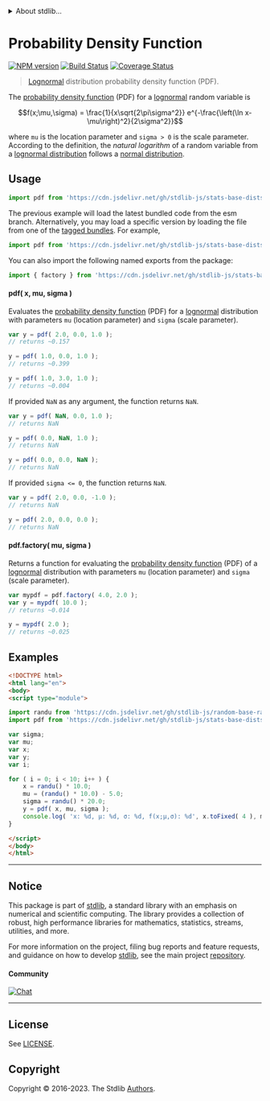 <!--

@license Apache-2.0

Copyright (c) 2018 The Stdlib Authors.

Licensed under the Apache License, Version 2.0 (the "License");
you may not use this file except in compliance with the License.
You may obtain a copy of the License at

   http://www.apache.org/licenses/LICENSE-2.0

Unless required by applicable law or agreed to in writing, software
distributed under the License is distributed on an "AS IS" BASIS,
WITHOUT WARRANTIES OR CONDITIONS OF ANY KIND, either express or implied.
See the License for the specific language governing permissions and
limitations under the License.

-->


<details>
  <summary>
    About stdlib...
  </summary>
  <p>We believe in a future in which the web is a preferred environment for numerical computation. To help realize this future, we've built stdlib. stdlib is a standard library, with an emphasis on numerical and scientific computation, written in JavaScript (and C) for execution in browsers and in Node.js.</p>
  <p>The library is fully decomposable, being architected in such a way that you can swap out and mix and match APIs and functionality to cater to your exact preferences and use cases.</p>
  <p>When you use stdlib, you can be absolutely certain that you are using the most thorough, rigorous, well-written, studied, documented, tested, measured, and high-quality code out there.</p>
  <p>To join us in bringing numerical computing to the web, get started by checking us out on <a href="https://github.com/stdlib-js/stdlib">GitHub</a>, and please consider <a href="https://opencollective.com/stdlib">financially supporting stdlib</a>. We greatly appreciate your continued support!</p>
</details>

# Probability Density Function

[![NPM version][npm-image]][npm-url] [![Build Status][test-image]][test-url] [![Coverage Status][coverage-image]][coverage-url] <!-- [![dependencies][dependencies-image]][dependencies-url] -->

> [Lognormal][lognormal-distribution] distribution probability density function (PDF).

<section class="intro">

The [probability density function][pdf] (PDF) for a [lognormal][lognormal-distribution] random variable is

<!-- <equation class="equation" label="eq:pdf" align="center" raw="f(x;\mu,\sigma) = \frac{1}{x\sqrt{2\pi\sigma^2}} e^{-\frac{\left(\ln x-\mu\right)^2}{2\sigma^2}}" alt="Probability density function (PDF) for a lognormal distribution."> -->

```math
f(x;\mu,\sigma) = \frac{1}{x\sqrt{2\pi\sigma^2}} e^{-\frac{\left(\ln x-\mu\right)^2}{2\sigma^2}}
```

<!-- <div class="equation" align="center" data-raw-text="f(x;\mu,\sigma) = \frac{1}{x\sqrt{2\pi\sigma^2}} e^{-\frac{\left(\ln x-\mu\right)^2}{2\sigma^2}}" data-equation="eq:pdf">
    <img src="https://cdn.jsdelivr.net/gh/stdlib-js/stdlib@591cf9d5c3a0cd3c1ceec961e5c49d73a68374cb/lib/node_modules/@stdlib/stats/base/dists/lognormal/pdf/docs/img/equation_pdf.svg" alt="Probability density function (PDF) for a lognormal distribution.">
    <br>
</div> -->

<!-- </equation> -->

where `mu` is the location parameter and `sigma > 0` is the scale parameter. According to the definition, the _natural logarithm_ of a random variable from a
[lognormal distribution][lognormal-distribution] follows a [normal distribution][normal-distribution].

</section>

<!-- /.intro -->



<section class="usage">

## Usage

```javascript
import pdf from 'https://cdn.jsdelivr.net/gh/stdlib-js/stats-base-dists-lognormal-pdf@esm/index.mjs';
```
The previous example will load the latest bundled code from the esm branch. Alternatively, you may load a specific version by loading the file from one of the [tagged bundles](https://github.com/stdlib-js/stats-base-dists-lognormal-pdf/tags). For example,

```javascript
import pdf from 'https://cdn.jsdelivr.net/gh/stdlib-js/stats-base-dists-lognormal-pdf@v0.1.0-esm/index.mjs';
```

You can also import the following named exports from the package:

```javascript
import { factory } from 'https://cdn.jsdelivr.net/gh/stdlib-js/stats-base-dists-lognormal-pdf@esm/index.mjs';
```

#### pdf( x, mu, sigma )

Evaluates the [probability density function][pdf] (PDF) for a [lognormal][lognormal-distribution] distribution with parameters `mu` (location parameter) and `sigma` (scale parameter).

```javascript
var y = pdf( 2.0, 0.0, 1.0 );
// returns ~0.157

y = pdf( 1.0, 0.0, 1.0 );
// returns ~0.399

y = pdf( 1.0, 3.0, 1.0 );
// returns ~0.004
```

If provided `NaN` as any argument, the function returns `NaN`.

```javascript
var y = pdf( NaN, 0.0, 1.0 );
// returns NaN

y = pdf( 0.0, NaN, 1.0 );
// returns NaN

y = pdf( 0.0, 0.0, NaN );
// returns NaN
```

If provided `sigma <= 0`, the function returns `NaN`.

```javascript
var y = pdf( 2.0, 0.0, -1.0 );
// returns NaN

y = pdf( 2.0, 0.0, 0.0 );
// returns NaN
```

#### pdf.factory( mu, sigma )

Returns a function for evaluating the [probability density function][pdf] (PDF) of a [lognormal][lognormal-distribution] distribution with parameters `mu` (location parameter) and `sigma` (scale parameter).

```javascript
var mypdf = pdf.factory( 4.0, 2.0 );
var y = mypdf( 10.0 );
// returns ~0.014

y = mypdf( 2.0 );
// returns ~0.025
```

</section>

<!-- /.usage -->

<section class="examples">

## Examples

<!-- eslint no-undef: "error" -->

```html
<!DOCTYPE html>
<html lang="en">
<body>
<script type="module">

import randu from 'https://cdn.jsdelivr.net/gh/stdlib-js/random-base-randu@esm/index.mjs';
import pdf from 'https://cdn.jsdelivr.net/gh/stdlib-js/stats-base-dists-lognormal-pdf@esm/index.mjs';

var sigma;
var mu;
var x;
var y;
var i;

for ( i = 0; i < 10; i++ ) {
    x = randu() * 10.0;
    mu = (randu() * 10.0) - 5.0;
    sigma = randu() * 20.0;
    y = pdf( x, mu, sigma );
    console.log( 'x: %d, µ: %d, σ: %d, f(x;µ,σ): %d', x.toFixed( 4 ), mu.toFixed( 4 ), sigma.toFixed( 4 ), y.toFixed( 4 ) );
}

</script>
</body>
</html>
```

</section>

<!-- /.examples -->

<!-- Section for related `stdlib` packages. Do not manually edit this section, as it is automatically populated. -->

<section class="related">

</section>

<!-- /.related -->

<!-- Section for all links. Make sure to keep an empty line after the `section` element and another before the `/section` close. -->


<section class="main-repo" >

* * *

## Notice

This package is part of [stdlib][stdlib], a standard library with an emphasis on numerical and scientific computing. The library provides a collection of robust, high performance libraries for mathematics, statistics, streams, utilities, and more.

For more information on the project, filing bug reports and feature requests, and guidance on how to develop [stdlib][stdlib], see the main project [repository][stdlib].

#### Community

[![Chat][chat-image]][chat-url]

---

## License

See [LICENSE][stdlib-license].


## Copyright

Copyright &copy; 2016-2023. The Stdlib [Authors][stdlib-authors].

</section>

<!-- /.stdlib -->

<!-- Section for all links. Make sure to keep an empty line after the `section` element and another before the `/section` close. -->

<section class="links">

[npm-image]: http://img.shields.io/npm/v/@stdlib/stats-base-dists-lognormal-pdf.svg
[npm-url]: https://npmjs.org/package/@stdlib/stats-base-dists-lognormal-pdf

[test-image]: https://github.com/stdlib-js/stats-base-dists-lognormal-pdf/actions/workflows/test.yml/badge.svg?branch=v0.1.0
[test-url]: https://github.com/stdlib-js/stats-base-dists-lognormal-pdf/actions/workflows/test.yml?query=branch:v0.1.0

[coverage-image]: https://img.shields.io/codecov/c/github/stdlib-js/stats-base-dists-lognormal-pdf/main.svg
[coverage-url]: https://codecov.io/github/stdlib-js/stats-base-dists-lognormal-pdf?branch=main

<!--

[dependencies-image]: https://img.shields.io/david/stdlib-js/stats-base-dists-lognormal-pdf.svg
[dependencies-url]: https://david-dm.org/stdlib-js/stats-base-dists-lognormal-pdf/main

-->

[chat-image]: https://img.shields.io/gitter/room/stdlib-js/stdlib.svg
[chat-url]: https://app.gitter.im/#/room/#stdlib-js_stdlib:gitter.im

[stdlib]: https://github.com/stdlib-js/stdlib

[stdlib-authors]: https://github.com/stdlib-js/stdlib/graphs/contributors

[umd]: https://github.com/umdjs/umd
[es-module]: https://developer.mozilla.org/en-US/docs/Web/JavaScript/Guide/Modules

[deno-url]: https://github.com/stdlib-js/stats-base-dists-lognormal-pdf/tree/deno
[umd-url]: https://github.com/stdlib-js/stats-base-dists-lognormal-pdf/tree/umd
[esm-url]: https://github.com/stdlib-js/stats-base-dists-lognormal-pdf/tree/esm
[branches-url]: https://github.com/stdlib-js/stats-base-dists-lognormal-pdf/blob/main/branches.md

[stdlib-license]: https://raw.githubusercontent.com/stdlib-js/stats-base-dists-lognormal-pdf/main/LICENSE

[lognormal-distribution]: https://en.wikipedia.org/wiki/Lognormal_distribution

[normal-distribution]: https://en.wikipedia.org/wiki/Normal_distribution

[pdf]: https://en.wikipedia.org/wiki/Probability_density_function

</section>

<!-- /.links -->
